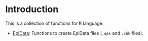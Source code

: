 # Introduction

This is a collection of functions for R language.

* [EpiData](/EpiData/): Functions to create EpiData files (`.qes` and `.chk` files).